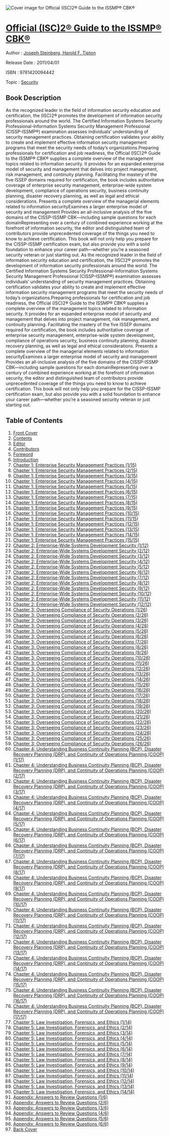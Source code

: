 ![Cover image for Official (ISC)2® Guide to the ISSMP® CBK®](https://imgdetail.ebookreading.net/cover/cover/security/EB9781420094442.jpg)

[Official (ISC)2® Guide to the ISSMP® CBK®](https://ebookreading.net/view/book/Official+%28ISC%292%C2%AE+Guide+to+the+ISSMP%C2%AE+CBK%C2%AE-EB9781420094442_1.html "Official (ISC)2® Guide to the ISSMP® CBK®")
====================================================================================================================

Author : [Joseph Steinberg](https://ebookreading.net/search/author/Joseph+Steinberg),[ Harold F. Tipton](https://ebookreading.net/search/author/+Harold+F.+Tipton)

Release Date : 2011/04/01

ISBN : 9781420094442

Topic : [Security](https://ebookreading.net/search/category/security)

Book Description
-----------------

As the recognized leader in the field of information security education and certification, the (ISC)2® promotes the development of information security professionals around the world. The Certified Information Systems Security Professional-Information Systems Security Management Professional (CISSP-ISSMP®) examination assesses individuals’ understanding of security management practices. Obtaining certification validates your ability to create and implement effective information security management programs that meet the security needs of today’s organizations.Preparing professionals for certification and job readiness, the Official (ISC)2® Guide to the ISSMP® CBK® supplies a complete overview of the management topics related to information security. It provides for an expanded enterprise model of security and management that delves into project management, risk management, and continuity planning. Facilitating the mastery of the five ISSEP domains required for certification, the book includes authoritative coverage of enterprise security management, enterprise-wide system development, compliance of operations security, business continuity planning, disaster recovery planning, as well as legal and ethical considerations.
Presents a complete overview of the managerial elements related to information securityExamines a larger enterprise model of security and management Provides an all-inclusive analysis of the five domains of the CISSP-ISSMP CBK—including sample questions for each domainRepresenting over a century of combined experience working at the forefront of information security, the editor and distinguished team of contributors provide unprecedented coverage of the things you need to know to achieve certification. This book will not only help you prepare for the CISSP-ISSMP certification exam, but also provide you with a solid foundation to enhance your career path—whether you’re a seasoned security veteran or just starting out.
              As the recognized leader in the field of information security education and certification, the (ISC)2® promotes the development of information security professionals around the world. The Certified Information Systems Security Professional-Information Systems Security Management Professional (CISSP-ISSMP®) examination assesses individuals’ understanding of security management practices. Obtaining certification validates your ability to create and implement effective information security management programs that meet the security needs of today’s organizations.Preparing professionals for certification and job readiness, the Official (ISC)2® Guide to the ISSMP® CBK® supplies a complete overview of the management topics related to information security. It provides for an expanded enterprise model of security and management that delves into project management, risk management, and continuity planning. Facilitating the mastery of the five ISSEP domains required for certification, the book includes authoritative coverage of enterprise security management, enterprise-wide system development, compliance of operations security, business continuity planning, disaster recovery planning, as well as legal and ethical considerations.
Presents a complete overview of the managerial elements related to information securityExamines a larger enterprise model of security and management Provides an all-inclusive analysis of the five domains of the CISSP-ISSMP CBK—including sample questions for each domainRepresenting over a century of combined experience working at the forefront of information security, the editor and distinguished team of contributors provide unprecedented coverage of the things you need to know to achieve certification. This book will not only help you prepare for the CISSP-ISSMP certification exam, but also provide you with a solid foundation to enhance your career path—whether you’re a seasoned security veteran or just starting out.
              
Table of Contents
-----------------

1. [Front Cover](https://ebookreading.net/view/book/Official+%28ISC%292%C2%AE+Guide+to+the+ISSMP%C2%AE+CBK%C2%AE-EB9781420094442_1.html)
1. [Contents](https://ebookreading.net/view/book/Official+%28ISC%292%C2%AE+Guide+to+the+ISSMP%C2%AE+CBK%C2%AE-EB9781420094442_2.html)
1. [Editor](https://ebookreading.net/view/book/Official+%28ISC%292%C2%AE+Guide+to+the+ISSMP%C2%AE+CBK%C2%AE-EB9781420094442_3.html)
1. [Contributors](https://ebookreading.net/view/book/Official+%28ISC%292%C2%AE+Guide+to+the+ISSMP%C2%AE+CBK%C2%AE-EB9781420094442_5.html)
1. [Foreword](https://ebookreading.net/view/book/Official+%28ISC%292%C2%AE+Guide+to+the+ISSMP%C2%AE+CBK%C2%AE-EB9781420094442_0.html)
1. [Introduction](https://ebookreading.net/view/book/Official+%28ISC%292%C2%AE+Guide+to+the+ISSMP%C2%AE+CBK%C2%AE-EB9781420094442_7.html)
1. [Chapter 1: Enterprise Security Management Practices (1/15)](https://ebookreading.net/view/book/Official+%28ISC%292%C2%AE+Guide+to+the+ISSMP%C2%AE+CBK%C2%AE-EB9781420094442_8.html)
1. [Chapter 1: Enterprise Security Management Practices (2/15)](https://ebookreading.net/view/book/Official+%28ISC%292%C2%AE+Guide+to+the+ISSMP%C2%AE+CBK%C2%AE-EB9781420094442_9.html)
1. [Chapter 1: Enterprise Security Management Practices (3/15)](https://ebookreading.net/view/book/Official+%28ISC%292%C2%AE+Guide+to+the+ISSMP%C2%AE+CBK%C2%AE-EB9781420094442_0.html)
1. [Chapter 1: Enterprise Security Management Practices (4/15)](https://ebookreading.net/view/book/Official+%28ISC%292%C2%AE+Guide+to+the+ISSMP%C2%AE+CBK%C2%AE-EB9781420094442_11.html)
1. [Chapter 1: Enterprise Security Management Practices (5/15)](https://ebookreading.net/view/book/Official+%28ISC%292%C2%AE+Guide+to+the+ISSMP%C2%AE+CBK%C2%AE-EB9781420094442_12.html)
1. [Chapter 1: Enterprise Security Management Practices (6/15)](https://ebookreading.net/view/book/Official+%28ISC%292%C2%AE+Guide+to+the+ISSMP%C2%AE+CBK%C2%AE-EB9781420094442_0.html)
1. [Chapter 1: Enterprise Security Management Practices (7/15)](https://ebookreading.net/view/book/Official+%28ISC%292%C2%AE+Guide+to+the+ISSMP%C2%AE+CBK%C2%AE-EB9781420094442_13.html)
1. [Chapter 1: Enterprise Security Management Practices (8/15)](https://ebookreading.net/view/book/Official+%28ISC%292%C2%AE+Guide+to+the+ISSMP%C2%AE+CBK%C2%AE-EB9781420094442_15.html)
1. [Chapter 1: Enterprise Security Management Practices (9/15)](https://ebookreading.net/view/book/Official+%28ISC%292%C2%AE+Guide+to+the+ISSMP%C2%AE+CBK%C2%AE-EB9781420094442_0.html)
1. [Chapter 1: Enterprise Security Management Practices (10/15)](https://ebookreading.net/view/book/Official+%28ISC%292%C2%AE+Guide+to+the+ISSMP%C2%AE+CBK%C2%AE-EB9781420094442_17.html)
1. [Chapter 1: Enterprise Security Management Practices (11/15)](https://ebookreading.net/view/book/Official+%28ISC%292%C2%AE+Guide+to+the+ISSMP%C2%AE+CBK%C2%AE-EB9781420094442_0.html)
1. [Chapter 1: Enterprise Security Management Practices (12/15)](https://ebookreading.net/view/book/Official+%28ISC%292%C2%AE+Guide+to+the+ISSMP%C2%AE+CBK%C2%AE-EB9781420094442_19.html)
1. [Chapter 1: Enterprise Security Management Practices (13/15)](https://ebookreading.net/view/book/Official+%28ISC%292%C2%AE+Guide+to+the+ISSMP%C2%AE+CBK%C2%AE-EB9781420094442_20.html)
1. [Chapter 1: Enterprise Security Management Practices (14/15)](https://ebookreading.net/view/book/Official+%28ISC%292%C2%AE+Guide+to+the+ISSMP%C2%AE+CBK%C2%AE-EB9781420094442_21.html)
1. [Chapter 1: Enterprise Security Management Practices (15/15)](https://ebookreading.net/view/book/Official+%28ISC%292%C2%AE+Guide+to+the+ISSMP%C2%AE+CBK%C2%AE-EB9781420094442_0.html)
1. [Chapter 2: Enterprise-Wide Systems Development Security (1/12)](https://ebookreading.net/view/book/Official+%28ISC%292%C2%AE+Guide+to+the+ISSMP%C2%AE+CBK%C2%AE-EB9781420094442_22.html)
1. [Chapter 2: Enterprise-Wide Systems Development Security (2/12)](https://ebookreading.net/view/book/Official+%28ISC%292%C2%AE+Guide+to+the+ISSMP%C2%AE+CBK%C2%AE-EB9781420094442_23.html)
1. [Chapter 2: Enterprise-Wide Systems Development Security (3/12)](https://ebookreading.net/view/book/Official+%28ISC%292%C2%AE+Guide+to+the+ISSMP%C2%AE+CBK%C2%AE-EB9781420094442_24.html)
1. [Chapter 2: Enterprise-Wide Systems Development Security (4/12)](https://ebookreading.net/view/book/Official+%28ISC%292%C2%AE+Guide+to+the+ISSMP%C2%AE+CBK%C2%AE-EB9781420094442_25.html)
1. [Chapter 2: Enterprise-Wide Systems Development Security (5/12)](https://ebookreading.net/view/book/Official+%28ISC%292%C2%AE+Guide+to+the+ISSMP%C2%AE+CBK%C2%AE-EB9781420094442_26.html)
1. [Chapter 2: Enterprise-Wide Systems Development Security (6/12)](https://ebookreading.net/view/book/Official+%28ISC%292%C2%AE+Guide+to+the+ISSMP%C2%AE+CBK%C2%AE-EB9781420094442_27.html)
1. [Chapter 2: Enterprise-Wide Systems Development Security (7/12)](https://ebookreading.net/view/book/Official+%28ISC%292%C2%AE+Guide+to+the+ISSMP%C2%AE+CBK%C2%AE-EB9781420094442_28.html)
1. [Chapter 2: Enterprise-Wide Systems Development Security (8/12)](https://ebookreading.net/view/book/Official+%28ISC%292%C2%AE+Guide+to+the+ISSMP%C2%AE+CBK%C2%AE-EB9781420094442_29.html)
1. [Chapter 2: Enterprise-Wide Systems Development Security (9/12)](https://ebookreading.net/view/book/Official+%28ISC%292%C2%AE+Guide+to+the+ISSMP%C2%AE+CBK%C2%AE-EB9781420094442_30.html)
1. [Chapter 2: Enterprise-Wide Systems Development Security (10/12)](https://ebookreading.net/view/book/Official+%28ISC%292%C2%AE+Guide+to+the+ISSMP%C2%AE+CBK%C2%AE-EB9781420094442_31.html)
1. [Chapter 2: Enterprise-Wide Systems Development Security (11/12)](https://ebookreading.net/view/book/Official+%28ISC%292%C2%AE+Guide+to+the+ISSMP%C2%AE+CBK%C2%AE-EB9781420094442_32.html)
1. [Chapter 2: Enterprise-Wide Systems Development Security (12/12)](https://ebookreading.net/view/book/Official+%28ISC%292%C2%AE+Guide+to+the+ISSMP%C2%AE+CBK%C2%AE-EB9781420094442_33.html)
1. [Chapter 3: Overseeing Compliance of Security Operations (1/26)](https://ebookreading.net/view/book/Official+%28ISC%292%C2%AE+Guide+to+the+ISSMP%C2%AE+CBK%C2%AE-EB9781420094442_34.html)
1. [Chapter 3: Overseeing Compliance of Security Operations (2/26)](https://ebookreading.net/view/book/Official+%28ISC%292%C2%AE+Guide+to+the+ISSMP%C2%AE+CBK%C2%AE-EB9781420094442_35.html)
1. [Chapter 3: Overseeing Compliance of Security Operations (3/26)](https://ebookreading.net/view/book/Official+%28ISC%292%C2%AE+Guide+to+the+ISSMP%C2%AE+CBK%C2%AE-EB9781420094442_36.html)
1. [Chapter 3: Overseeing Compliance of Security Operations (4/26)](https://ebookreading.net/view/book/Official+%28ISC%292%C2%AE+Guide+to+the+ISSMP%C2%AE+CBK%C2%AE-EB9781420094442_37.html)
1. [Chapter 3: Overseeing Compliance of Security Operations (5/26)](https://ebookreading.net/view/book/Official+%28ISC%292%C2%AE+Guide+to+the+ISSMP%C2%AE+CBK%C2%AE-EB9781420094442_38.html)
1. [Chapter 3: Overseeing Compliance of Security Operations (6/26)](https://ebookreading.net/view/book/Official+%28ISC%292%C2%AE+Guide+to+the+ISSMP%C2%AE+CBK%C2%AE-EB9781420094442_39.html)
1. [Chapter 3: Overseeing Compliance of Security Operations (7/26)](https://ebookreading.net/view/book/Official+%28ISC%292%C2%AE+Guide+to+the+ISSMP%C2%AE+CBK%C2%AE-EB9781420094442_40.html)
1. [Chapter 3: Overseeing Compliance of Security Operations (8/26)](https://ebookreading.net/view/book/Official+%28ISC%292%C2%AE+Guide+to+the+ISSMP%C2%AE+CBK%C2%AE-EB9781420094442_41.html)
1. [Chapter 3: Overseeing Compliance of Security Operations (9/26)](https://ebookreading.net/view/book/Official+%28ISC%292%C2%AE+Guide+to+the+ISSMP%C2%AE+CBK%C2%AE-EB9781420094442_42.html)
1. [Chapter 3: Overseeing Compliance of Security Operations (10/26)](https://ebookreading.net/view/book/Official+%28ISC%292%C2%AE+Guide+to+the+ISSMP%C2%AE+CBK%C2%AE-EB9781420094442_43.html)
1. [Chapter 3: Overseeing Compliance of Security Operations (11/26)](https://ebookreading.net/view/book/Official+%28ISC%292%C2%AE+Guide+to+the+ISSMP%C2%AE+CBK%C2%AE-EB9781420094442_44.html)
1. [Chapter 3: Overseeing Compliance of Security Operations (12/26)](https://ebookreading.net/view/book/Official+%28ISC%292%C2%AE+Guide+to+the+ISSMP%C2%AE+CBK%C2%AE-EB9781420094442_45.html)
1. [Chapter 3: Overseeing Compliance of Security Operations (13/26)](https://ebookreading.net/view/book/Official+%28ISC%292%C2%AE+Guide+to+the+ISSMP%C2%AE+CBK%C2%AE-EB9781420094442_46.html)
1. [Chapter 3: Overseeing Compliance of Security Operations (14/26)](https://ebookreading.net/view/book/Official+%28ISC%292%C2%AE+Guide+to+the+ISSMP%C2%AE+CBK%C2%AE-EB9781420094442_47.html)
1. [Chapter 3: Overseeing Compliance of Security Operations (15/26)](https://ebookreading.net/view/book/Official+%28ISC%292%C2%AE+Guide+to+the+ISSMP%C2%AE+CBK%C2%AE-EB9781420094442_48.html)
1. [Chapter 3: Overseeing Compliance of Security Operations (16/26)](https://ebookreading.net/view/book/Official+%28ISC%292%C2%AE+Guide+to+the+ISSMP%C2%AE+CBK%C2%AE-EB9781420094442_49.html)
1. [Chapter 3: Overseeing Compliance of Security Operations (17/26)](https://ebookreading.net/view/book/Official+%28ISC%292%C2%AE+Guide+to+the+ISSMP%C2%AE+CBK%C2%AE-EB9781420094442_50.html)
1. [Chapter 3: Overseeing Compliance of Security Operations (18/26)](https://ebookreading.net/view/book/Official+%28ISC%292%C2%AE+Guide+to+the+ISSMP%C2%AE+CBK%C2%AE-EB9781420094442_51.html)
1. [Chapter 3: Overseeing Compliance of Security Operations (19/26)](https://ebookreading.net/view/book/Official+%28ISC%292%C2%AE+Guide+to+the+ISSMP%C2%AE+CBK%C2%AE-EB9781420094442_52.html)
1. [Chapter 3: Overseeing Compliance of Security Operations (20/26)](https://ebookreading.net/view/book/Official+%28ISC%292%C2%AE+Guide+to+the+ISSMP%C2%AE+CBK%C2%AE-EB9781420094442_53.html)
1. [Chapter 3: Overseeing Compliance of Security Operations (21/26)](https://ebookreading.net/view/book/Official+%28ISC%292%C2%AE+Guide+to+the+ISSMP%C2%AE+CBK%C2%AE-EB9781420094442_54.html)
1. [Chapter 3: Overseeing Compliance of Security Operations (22/26)](https://ebookreading.net/view/book/Official+%28ISC%292%C2%AE+Guide+to+the+ISSMP%C2%AE+CBK%C2%AE-EB9781420094442_55.html)
1. [Chapter 3: Overseeing Compliance of Security Operations (23/26)](https://ebookreading.net/view/book/Official+%28ISC%292%C2%AE+Guide+to+the+ISSMP%C2%AE+CBK%C2%AE-EB9781420094442_56.html)
1. [Chapter 3: Overseeing Compliance of Security Operations (24/26)](https://ebookreading.net/view/book/Official+%28ISC%292%C2%AE+Guide+to+the+ISSMP%C2%AE+CBK%C2%AE-EB9781420094442_57.html)
1. [Chapter 3: Overseeing Compliance of Security Operations (25/26)](https://ebookreading.net/view/book/Official+%28ISC%292%C2%AE+Guide+to+the+ISSMP%C2%AE+CBK%C2%AE-EB9781420094442_58.html)
1. [Chapter 3: Overseeing Compliance of Security Operations (26/26)](https://ebookreading.net/view/book/Official+%28ISC%292%C2%AE+Guide+to+the+ISSMP%C2%AE+CBK%C2%AE-EB9781420094442_59.html)
1. [Chapter 4: Understanding Business Continuity Planning (BCP), Disaster Recovery Planning (DRP), and Continuity of Operations Planning (COOP) (1/17)](https://ebookreading.net/view/book/Official+%28ISC%292%C2%AE+Guide+to+the+ISSMP%C2%AE+CBK%C2%AE-EB9781420094442_60.html)
1. [Chapter 4: Understanding Business Continuity Planning (BCP), Disaster Recovery Planning (DRP), and Continuity of Operations Planning (COOP) (2/17)](https://ebookreading.net/view/book/Official+%28ISC%292%C2%AE+Guide+to+the+ISSMP%C2%AE+CBK%C2%AE-EB9781420094442_61.html)
1. [Chapter 4: Understanding Business Continuity Planning (BCP), Disaster Recovery Planning (DRP), and Continuity of Operations Planning (COOP) (3/17)](https://ebookreading.net/view/book/Official+%28ISC%292%C2%AE+Guide+to+the+ISSMP%C2%AE+CBK%C2%AE-EB9781420094442_62.html)
1. [Chapter 4: Understanding Business Continuity Planning (BCP), Disaster Recovery Planning (DRP), and Continuity of Operations Planning (COOP) (4/17)](https://ebookreading.net/view/book/Official+%28ISC%292%C2%AE+Guide+to+the+ISSMP%C2%AE+CBK%C2%AE-EB9781420094442_63.html)
1. [Chapter 4: Understanding Business Continuity Planning (BCP), Disaster Recovery Planning (DRP), and Continuity of Operations Planning (COOP) (5/17)](https://ebookreading.net/view/book/Official+%28ISC%292%C2%AE+Guide+to+the+ISSMP%C2%AE+CBK%C2%AE-EB9781420094442_64.html)
1. [Chapter 4: Understanding Business Continuity Planning (BCP), Disaster Recovery Planning (DRP), and Continuity of Operations Planning (COOP) (6/17)](https://ebookreading.net/view/book/Official+%28ISC%292%C2%AE+Guide+to+the+ISSMP%C2%AE+CBK%C2%AE-EB9781420094442_65.html)
1. [Chapter 4: Understanding Business Continuity Planning (BCP), Disaster Recovery Planning (DRP), and Continuity of Operations Planning (COOP) (7/17)](https://ebookreading.net/view/book/Official+%28ISC%292%C2%AE+Guide+to+the+ISSMP%C2%AE+CBK%C2%AE-EB9781420094442_66.html)
1. [Chapter 4: Understanding Business Continuity Planning (BCP), Disaster Recovery Planning (DRP), and Continuity of Operations Planning (COOP) (8/17)](https://ebookreading.net/view/book/Official+%28ISC%292%C2%AE+Guide+to+the+ISSMP%C2%AE+CBK%C2%AE-EB9781420094442_67.html)
1. [Chapter 4: Understanding Business Continuity Planning (BCP), Disaster Recovery Planning (DRP), and Continuity of Operations Planning (COOP) (9/17)](https://ebookreading.net/view/book/Official+%28ISC%292%C2%AE+Guide+to+the+ISSMP%C2%AE+CBK%C2%AE-EB9781420094442_68.html)
1. [Chapter 4: Understanding Business Continuity Planning (BCP), Disaster Recovery Planning (DRP), and Continuity of Operations Planning (COOP) (10/17)](https://ebookreading.net/view/book/Official+%28ISC%292%C2%AE+Guide+to+the+ISSMP%C2%AE+CBK%C2%AE-EB9781420094442_69.html)
1. [Chapter 4: Understanding Business Continuity Planning (BCP), Disaster Recovery Planning (DRP), and Continuity of Operations Planning (COOP) (11/17)](https://ebookreading.net/view/book/Official+%28ISC%292%C2%AE+Guide+to+the+ISSMP%C2%AE+CBK%C2%AE-EB9781420094442_70.html)
1. [Chapter 4: Understanding Business Continuity Planning (BCP), Disaster Recovery Planning (DRP), and Continuity of Operations Planning (COOP) (12/17)](https://ebookreading.net/view/book/Official+%28ISC%292%C2%AE+Guide+to+the+ISSMP%C2%AE+CBK%C2%AE-EB9781420094442_71.html)
1. [Chapter 4: Understanding Business Continuity Planning (BCP), Disaster Recovery Planning (DRP), and Continuity of Operations Planning (COOP) (13/17)](https://ebookreading.net/view/book/Official+%28ISC%292%C2%AE+Guide+to+the+ISSMP%C2%AE+CBK%C2%AE-EB9781420094442_72.html)
1. [Chapter 4: Understanding Business Continuity Planning (BCP), Disaster Recovery Planning (DRP), and Continuity of Operations Planning (COOP) (14/17)](https://ebookreading.net/view/book/Official+%28ISC%292%C2%AE+Guide+to+the+ISSMP%C2%AE+CBK%C2%AE-EB9781420094442_73.html)
1. [Chapter 4: Understanding Business Continuity Planning (BCP), Disaster Recovery Planning (DRP), and Continuity of Operations Planning (COOP) (15/17)](https://ebookreading.net/view/book/Official+%28ISC%292%C2%AE+Guide+to+the+ISSMP%C2%AE+CBK%C2%AE-EB9781420094442_74.html)
1. [Chapter 4: Understanding Business Continuity Planning (BCP), Disaster Recovery Planning (DRP), and Continuity of Operations Planning (COOP) (16/17)](https://ebookreading.net/view/book/Official+%28ISC%292%C2%AE+Guide+to+the+ISSMP%C2%AE+CBK%C2%AE-EB9781420094442_75.html)
1. [Chapter 4: Understanding Business Continuity Planning (BCP), Disaster Recovery Planning (DRP), and Continuity of Operations Planning (COOP) (17/17)](https://ebookreading.net/view/book/Official+%28ISC%292%C2%AE+Guide+to+the+ISSMP%C2%AE+CBK%C2%AE-EB9781420094442_76.html)
1. [Chapter 5: Law Investigation, Forensics, and Ethics (1/14)](https://ebookreading.net/view/book/Official+%28ISC%292%C2%AE+Guide+to+the+ISSMP%C2%AE+CBK%C2%AE-EB9781420094442_77.html)
1. [Chapter 5: Law Investigation, Forensics, and Ethics (2/14)](https://ebookreading.net/view/book/Official+%28ISC%292%C2%AE+Guide+to+the+ISSMP%C2%AE+CBK%C2%AE-EB9781420094442_78.html)
1. [Chapter 5: Law Investigation, Forensics, and Ethics (3/14)](https://ebookreading.net/view/book/Official+%28ISC%292%C2%AE+Guide+to+the+ISSMP%C2%AE+CBK%C2%AE-EB9781420094442_79.html)
1. [Chapter 5: Law Investigation, Forensics, and Ethics (4/14)](https://ebookreading.net/view/book/Official+%28ISC%292%C2%AE+Guide+to+the+ISSMP%C2%AE+CBK%C2%AE-EB9781420094442_80.html)
1. [Chapter 5: Law Investigation, Forensics, and Ethics (5/14)](https://ebookreading.net/view/book/Official+%28ISC%292%C2%AE+Guide+to+the+ISSMP%C2%AE+CBK%C2%AE-EB9781420094442_81.html)
1. [Chapter 5: Law Investigation, Forensics, and Ethics (6/14)](https://ebookreading.net/view/book/Official+%28ISC%292%C2%AE+Guide+to+the+ISSMP%C2%AE+CBK%C2%AE-EB9781420094442_82.html)
1. [Chapter 5: Law Investigation, Forensics, and Ethics (7/14)](https://ebookreading.net/view/book/Official+%28ISC%292%C2%AE+Guide+to+the+ISSMP%C2%AE+CBK%C2%AE-EB9781420094442_83.html)
1. [Chapter 5: Law Investigation, Forensics, and Ethics (8/14)](https://ebookreading.net/view/book/Official+%28ISC%292%C2%AE+Guide+to+the+ISSMP%C2%AE+CBK%C2%AE-EB9781420094442_84.html)
1. [Chapter 5: Law Investigation, Forensics, and Ethics (9/14)](https://ebookreading.net/view/book/Official+%28ISC%292%C2%AE+Guide+to+the+ISSMP%C2%AE+CBK%C2%AE-EB9781420094442_85.html)
1. [Chapter 5: Law Investigation, Forensics, and Ethics (10/14)](https://ebookreading.net/view/book/Official+%28ISC%292%C2%AE+Guide+to+the+ISSMP%C2%AE+CBK%C2%AE-EB9781420094442_86.html)
1. [Chapter 5: Law Investigation, Forensics, and Ethics (11/14)](https://ebookreading.net/view/book/Official+%28ISC%292%C2%AE+Guide+to+the+ISSMP%C2%AE+CBK%C2%AE-EB9781420094442_87.html)
1. [Chapter 5: Law Investigation, Forensics, and Ethics (12/14)](https://ebookreading.net/view/book/Official+%28ISC%292%C2%AE+Guide+to+the+ISSMP%C2%AE+CBK%C2%AE-EB9781420094442_88.html)
1. [Chapter 5: Law Investigation, Forensics, and Ethics (13/14)](https://ebookreading.net/view/book/Official+%28ISC%292%C2%AE+Guide+to+the+ISSMP%C2%AE+CBK%C2%AE-EB9781420094442_89.html)
1. [Chapter 5: Law Investigation, Forensics, and Ethics (14/14)](https://ebookreading.net/view/book/Official+%28ISC%292%C2%AE+Guide+to+the+ISSMP%C2%AE+CBK%C2%AE-EB9781420094442_90.html)
1. [Appendix: Answers to Review Questions (1/6)](https://ebookreading.net/view/book/Official+%28ISC%292%C2%AE+Guide+to+the+ISSMP%C2%AE+CBK%C2%AE-EB9781420094442_91.html)
1. [Appendix: Answers to Review Questions (2/6)](https://ebookreading.net/view/book/Official+%28ISC%292%C2%AE+Guide+to+the+ISSMP%C2%AE+CBK%C2%AE-EB9781420094442_92.html)
1. [Appendix: Answers to Review Questions (3/6)](https://ebookreading.net/view/book/Official+%28ISC%292%C2%AE+Guide+to+the+ISSMP%C2%AE+CBK%C2%AE-EB9781420094442_93.html)
1. [Appendix: Answers to Review Questions (4/6)](https://ebookreading.net/view/book/Official+%28ISC%292%C2%AE+Guide+to+the+ISSMP%C2%AE+CBK%C2%AE-EB9781420094442_94.html)
1. [Appendix: Answers to Review Questions (5/6)](https://ebookreading.net/view/book/Official+%28ISC%292%C2%AE+Guide+to+the+ISSMP%C2%AE+CBK%C2%AE-EB9781420094442_95.html)
1. [Appendix: Answers to Review Questions (6/6)](https://ebookreading.net/view/book/Official+%28ISC%292%C2%AE+Guide+to+the+ISSMP%C2%AE+CBK%C2%AE-EB9781420094442_96.html)
1. [Back Cover](https://ebookreading.net/view/book/Official+%28ISC%292%C2%AE+Guide+to+the+ISSMP%C2%AE+CBK%C2%AE-EB9781420094442_97.html)
